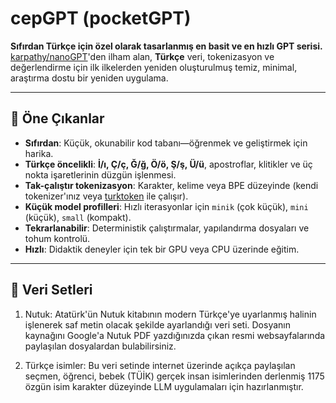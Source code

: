 # cepGPT (pocketGPT)
**Sıfırdan Türkçe için özel olarak tasarlanmış en basit ve en hızlı GPT serisi.**  
[karpathy/nanoGPT](https://github.com/karpathy/nanoGPT)'den ilham alan, **Türkçe** veri, tokenizasyon ve değerlendirme için ilk ilkelerden yeniden oluşturulmuş temiz, minimal, araştırma dostu bir yeniden uygulama.

---

## 🚀 Öne Çıkanlar
- **Sıfırdan**: Küçük, okunabilir kod tabanı—öğrenmek ve geliştirmek için harika.
- **Türkçe öncelikli**: **İ/ı, Ç/ç, Ğ/ğ, Ö/ö, Ş/ş, Ü/ü**, apostroflar, klitikler ve üç nokta işaretlerinin düzgün işlenmesi.
- **Tak-çalıştır tokenizasyon**: Karakter, kelime veya BPE düzeyinde (kendi tokenizer'ınız veya [turktoken](https://github.com/anilyesilkaya/turktoken) ile çalışır).
- **Küçük model profilleri**: Hızlı iterasyonlar için `minik` (çok küçük), `mini` (küçük), `small` (kompakt).
- **Tekrarlanabilir**: Deterministik çalıştırmalar, yapılandırma dosyaları ve tohum kontrolü.
- **Hızlı**: Didaktik deneyler için tek bir GPU veya CPU üzerinde eğitim.

---

## 🚀 Veri Setleri

1. Nutuk: Atatürk'ün Nutuk kitabının modern Türkçe'ye uyarlanmış halinin işlenerek saf metin olacak şekilde ayarlandığı veri seti. Dosyanın kaynağını Google'a Nutuk PDF yazdığınızda çıkan resmi websayfalarında paylaşılan dosyalardan bulabilirsiniz.

2. Türkçe isimler: Bu veri setinde internet üzerinde açıkça paylaşılan seçmen, öğrenci, bebek (TÜİK) gerçek insan isimlerinden derlenmiş 1175 özgün isim karakter düzeyinde LLM uygulamaları için hazırlanmıştır.
